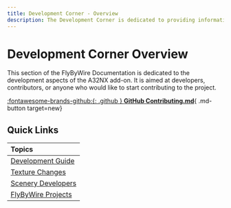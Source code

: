 ```yaml
---
title: Development Corner - Overview
description: The Development Corner is dedicated to providing information about the various FlyByWire projects and how to contribute.
---
```


<link rel="stylesheet" href="../../../stylesheets/toc-tables.css">

# Development Corner Overview

This section of the FlyByWire Documentation is dedicated to the development aspects of the A32NX add-on. It is aimed at developers, contributors, or anyone who would like to start contributing to the project.

[:fontawesome-brands-github:{: .github } **GitHub Contributing.md**](https://github.com/flybywiresim/aircraft/blob/master/.github/Contributing.md){ .md-button target=new}

## Quick Links

| Topics                                              |
|:----------------------------------------------------|
| [Development Guide](dev-guide/index.md)             |
| [Texture Changes](texture-changes.md)               |
| [Scenery Developers](scenery-developers.md)         |
| [FlyByWire Projects](development-projects/index.md) |

